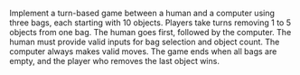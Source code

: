 Implement a turn-based game between a human and a computer using three bags, each starting with 10 objects. Players take turns removing 1 to 5 objects from one bag. The human goes first, followed by the computer. The human must provide valid inputs for bag selection and object count. The computer always makes valid moves. The game ends when all bags are empty, and the player who removes the last object wins.
